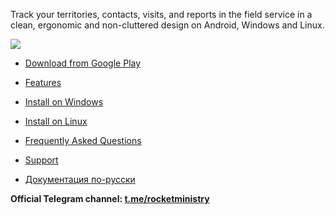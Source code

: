 Track your territories, contacts, visits, and reports in the field service in a clean, ergonomic and non-cluttered design on Android, Windows and Linux.

![](https://play-lh.googleusercontent.com/MYfuV_kVjIQmpUbCbNmP1djn4Kax89H1loTh2WiLlQy5VSFSoQl8y16WA66brJIyTZo)

* [Download from Google Play](https://play.google.com/store/apps/details?id=org.rocketministry)

* [Features](https://github.com/antorix/Rocket-Ministry/wiki#features)

* [Install on Windows](https://github.com/antorix/Rocket-Ministry/wiki#windows)
 
* [Install on Linux](https://github.com/antorix/Rocket-Ministry/wiki#linux)
 
* [Frequently Asked Questions](https://github.com/antorix/Rocket-Ministry/wiki#faq)

* [Support](https://github.com/antorix/Rocket-Ministry/wiki#support)

* [Документация по-русски](https://github.com/antorix/Rocket-Ministry/wiki/ru)

**Official Telegram channel: [t.me/rocketministry](https://t.me/rocketministry)**

